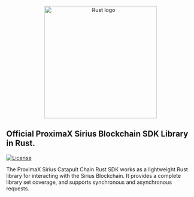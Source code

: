 <p align="center"><a href="https://www.rust-lang.org" target="_blank" rel="noopener noreferrer"><img width="300" src="https://user-images.githubusercontent.com/29048783/72949565-a56bab00-3d56-11ea-90e8-c02966600775.png" alt="Rust logo"></a></p>

## Official ProximaX Sirius Blockchain SDK Library in Rust.

[![License](https://img.shields.io/badge/License-Apache%202.0-blue.svg)](https://opensource.org/licenses/Apache-2.0)

The ProximaX Sirius Catapult Chain Rust SDK works as a lightweight Rust library for interacting with the Sirius Blockchain. It provides a complete library set coverage, and supports synchronous and asynchronous requests. 

